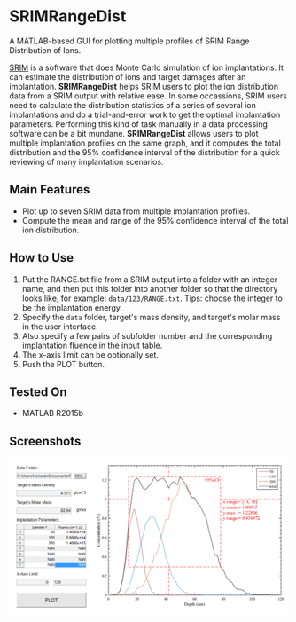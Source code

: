# SRIMRangeDist
A MATLAB-based GUI for plotting multiple profiles of SRIM Range Distribution of Ions.

[SRIM](http://www.srim.org/) is a software that does Monte Carlo simulation of ion implantations. It can estimate the distribution of ions and target damages after an implantation. **SRIMRangeDist** helps SRIM users to plot the ion distribution data from a SRIM output with relative ease. In some occassions, SRIM users need to calculate the distribution statistics of a series of several ion implantations and do a trial-and-error work to get the optimal implantation parameters. Performing this kind of task manually in a data processing software can be a bit mundane. **SRIMRangeDist** allows users to plot multiple implantation profiles on the same graph, and it computes the total distribution and the 95% confidence interval of the distribution for a quick reviewing of many implantation scenarios.

## Main Features
- Plot up to seven SRIM data from multiple implantation profiles.
- Compute the mean and range of the 95% confidence interval of the total ion distribution.

## How to Use
1. Put the RANGE.txt file from a SRIM output into a folder with an integer name, and then put this folder into another folder so that the directory looks like, for example: `data/123/RANGE.txt`. Tips: choose the integer to be the implantation energy.
2. Specify the `data` folder, target's mass density, and target's molar mass in the user interface.
3. Also specify a few pairs of subfolder number and the corresponding implantation fluence in the input table.
4. The x-axis limit can be optionally set.
5. Push the PLOT button.

## Tested On
- MATLAB R2015b

## Screenshots
![SRIMRangeDist User Interface](/screenshot1.png) 
